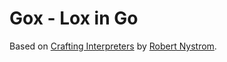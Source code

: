 # Gox - Lox in Go

Based on [Crafting Interpreters](https://craftinginterpreters.com/) by [Robert Nystrom](https://x.com/munificentbob).
